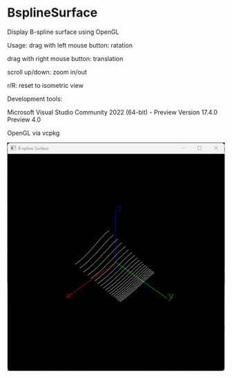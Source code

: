 # BsplineSurface
Display B-spline surface using OpenGL

Usage:
drag with left mouse button: ratation

drag with right mouse button: translation

scroll up/down: zoom in/out

r/R: reset to isometric view

Development tools:

Microsoft Visual Studio Community 2022 (64-bit) - Preview
Version 17.4.0 Preview 4.0

OpenGL via vcpkg

![screenshot](screenshot.png)
